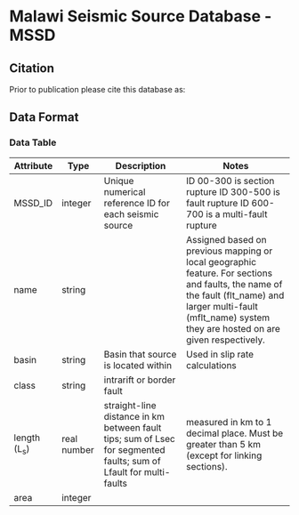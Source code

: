 # Malawi Seismic Source Database - MSSD


## Citation
Prior to publication please cite this database as:


## Data Format

### Data Table
Attribute                      | Type        | Description                | Notes
-------------------------------|-------------|----------------------------|-------------------------------------------------------------------------------------------
MSSD_ID                        | integer     | Unique numerical reference ID for each seismic source | ID 00-300 is section rupture ID 300-500 is fault rupture ID 600-700 is a multi-fault rupture
name                           | string      |                            | Assigned based on previous mapping or local geographic feature. For sections and faults, the name of the fault (flt_name) and larger multi-fault (mflt_name) system they are hosted on are given respectively.
basin                          | string      | Basin that source is located within | Used in slip rate calculations
class                          | string      | intrarift or border fault  | 
length (L<sub>s</sub>)                    | real number | straight-line distance in km between fault tips; sum of Lsec for segmented faults; sum of Lfault for multi-faults | measured in km to 1 decimal place. Must be greater than 5 km (except for linking sections).
area                           | integer     | 



